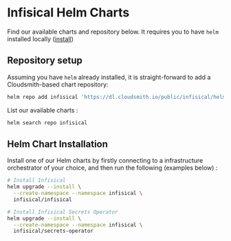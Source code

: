 # Infisical Helm Charts

Find our available charts and repository below. It requires you to have `helm` installed locally ([install]())

## Repository setup

Assuming you have `helm` already installed, it is straight-forward to add a Cloudsmith-based chart repository:

```sh
helm repo add infisical 'https://dl.cloudsmith.io/public/infisical/helm-charts/helm/charts/' && helm repo update
```

List our available charts :

```sh
helm search repo infisical
```

## Helm Chart Installation

Install one of our Helm charts by firstly connecting to a infrastructure orchestrator of your choice, and then run the following (examples below) :

```sh
# Install Infisical
helm upgrade --install \
  --create-namespace --namespace infisical \
  infisical/infisical

# Install Infisical Secrets Operator
helm upgrade --install \
  --create-namespace --namespace infisical \
  infisical/secrets-operator
```